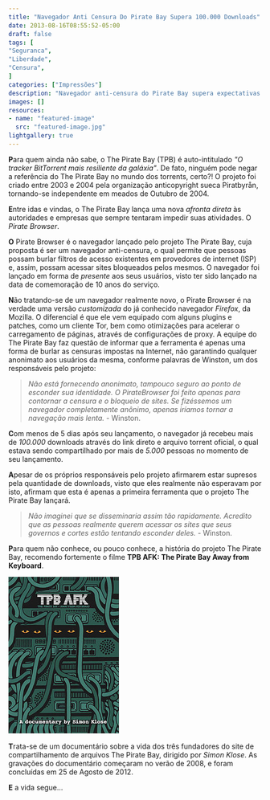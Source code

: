 ```yaml
---
title: "Navegador Anti Censura Do Pirate Bay Supera 100.000 Downloads"
date: 2013-08-16T08:55:52-05:00
draft: false
tags: [
"Seguranca",
"Liberdade",
"Censura",
]
categories: ["Impressões"]
description: "Navegador anti-censura do Pirate Bay supera expectativas e atinge mais de 100.000 downloads em poucos dias."
images: []
resources:
- name: "featured-image"
  src: "featured-image.jpg"
lightgallery: true
---
```

**P**ara quem ainda não sabe, o The Pirate Bay (TPB) é auto-intitulado *"O tracker BitTorrent mais resiliente da galáxia"*. De fato, ninguém pode negar a referência do The Pirate Bay no mundo dos torrents, certo?! O projeto foi criado entre 2003 e 2004 pela organização anticopyright sueca Piratbyrån, tornando-se independente em meados de Outubro de 2004.

<!--more-->

**E**ntre idas e vindas, o The Pirate Bay lança uma nova *afronta direta* às autoridades e empresas que sempre tentaram impedir suas atividades. O *Pirate Browser*.

**O** Pirate Browser é o navegador lançado pelo projeto The Pirate Bay, cuja proposta é ser um navegador anti-censura, o qual permite que pessoas possam burlar filtros de acesso existentes em provedores de internet (ISP) e, assim, possam acessar sites bloqueados pelos mesmos. O navegador foi lançado em forma de *presente* aos seus usuários, visto ter sido lançado na data de comemoração de 10 anos do serviço.

**N**ão tratando-se de um navegador realmente novo, o Pirate Browser é na verdade uma versão *customizada* do já conhecido navegador *Firefox*, da Mozilla. O diferencial é que ele vem equipado com alguns plugins e patches, como um cliente Tor, bem como otimizações para acelerar o carregamento de páginas, através de configurações de proxy. A equipe do The Pirate Bay faz questão de informar que a ferramenta é apenas uma forma de burlar as censuras impostas na Internet, não garantindo qualquer anonimato aos usuários da mesma, conforme palavras de Winston, um dos responsáveis pelo projeto:

> *Não está fornecendo anonimato, tampouco seguro ao ponto de esconder sua identidade. O PirateBrowser foi feito apenas para contornar a censura e o bloqueio de sites. Se fizéssemos um navegador completamente anônimo, apenas iríamos tornar a navegação mais lenta.* - Winston.

**C**om menos de 5 dias após seu lançamento, o navegador já recebeu mais de *100.000* downloads através do link direto e arquivo torrent oficial, o qual estava sendo compartilhado por mais de *5.000* pessoas no momento de seu lançamento.

**A**pesar de os próprios responsáveis pelo projeto afirmarem estar supresos pela quantidade de downloads, visto que eles realmente não esperavam por isto, afirmam que esta é apenas a primeira ferramenta que o projeto The Pirate Bay lançará.

> *Não imaginei que se disseminaria assim tão rapidamente. Acredito que as pessoas realmente querem acessar os sites que seus governos e cortes estão tentando esconder deles.* - Winston.

**P**ara quem não conhece, ou pouco conhece, a história do projeto The Pirate Bay, recomendo fortemente o filme **TPB AFK: The Pirate Bay Away from Keyboard**.

![TPB AFK](tpb_afk.jpg)

**T**rata-se de um documentário sobre a vida dos três fundadores do site de compartilhamento de arquivos The Pirate Bay, dirigido por *Simon Klose*. As gravações do documentário começaram no verão de 2008, e foram concluídas em 25 de Agosto de 2012.

**E** a vida segue...
